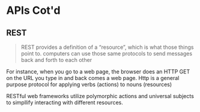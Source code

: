 # APIs Cot'd

## REST
>  REST provides a definition of a “resource”, which is what those things point to.
computers can use those same protocols to send messages back and forth to each other

For instance, when you go to a web page, the browser does an HTTP GET on the URL you type in and back comes a web page.
Http is a general purpose protocol for applying verbs (actions) to nouns (resources)

RESTful web frameworks utilize polymorphic actions and universal subjects to simpllify interacting with different resources. 

